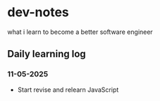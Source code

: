 # dev-notes
what i learn to become a better software engineer

## Daily learning log
### 11-05-2025
- Start revise and relearn JavaScript
